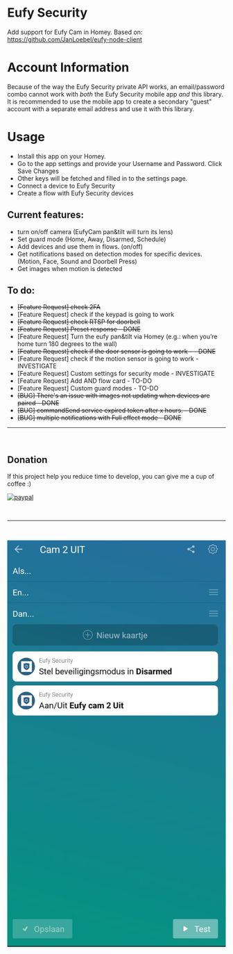 # Eufy Security

Add support for Eufy Cam in Homey.
Based on: https://github.com/JanLoebel/eufy-node-client

# Account Information

Because of the way the Eufy Security private API works, an email/password combo cannot
work with _both_ the Eufy Security mobile app _and_ this library. It is recommended to
use the mobile app to create a secondary "guest" account with a separate email address
and use it with this library.

# Usage
- Install this app on your Homey.
- Go to the app settings and provide your Username and Password. Click Save Changes
- Other keys will be fetched and filled in to the settings page.
- Connect a device to Eufy Security
- Create a flow with Eufy Security devices

## Current features:
- turn on/off camera (EufyCam pan&tilt will turn its lens)
- Set guard mode (Home, Away, Disarmed, Schedule)
- Add devices and use them in flows. (on/off)
- Get notifications based on detection modes for specific devices. (Motion, Face, Sound and Doorbell Press) 
- Get images when motion is detected

## To do:
- ~~[Feature Request] check 2FA~~
- [Feature Request] check if the keypad is going to work
- ~~[Feature Request] check RTSP for doorbell~~
- ~~[Feature Request] Preset response - DONE~~
- [Feature Request] Turn the eufy pan&tilt via Homey (e.g.: when you’re home turn 180 degrees to the wall)
- ~~[Feature Request] check if the door sensor is going to work -  - DONE~~
- [Feature Request] check if the motion sensor is going to work - INVESTIGATE
- [Feature Request] Custom settings for security mode - INVESTIGATE
- [Feature Request] Add AND flow card - TO-DO
- [Feature Request] Custom guard modes - TO-DO
- ~~[BUG] There's an issue with images not updating when devices are paired - DONE~~
- ~~[BUG] commandSend service expired token after x hours. - DONE~~
- ~~[BUG] multiple notifications with Full effect mode - DONE~~

---
&nbsp;
## Donation
If this project help you reduce time to develop, you can give me a cup of coffee :) 

[![paypal](https://www.paypalobjects.com/en_US/NL/i/btn/btn_donateCC_LG.gif)](https://paypal.me/martijnpoppen)

&nbsp;

---
&nbsp;

![image info](./assets/images/eufy1.jpeg)
